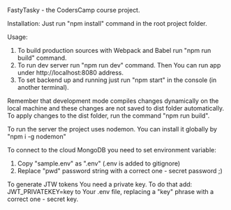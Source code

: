 FastyTasky - the CodersCamp course project.

Installation:
Just run "npm install" command in the root project folder.

Usage:

1. To build production sources with Webpack and Babel run "npm run build" command.
2. To run dev server run "npm run dev" command. Then You can run app under http://localhost:8080 address.
3. To set backend up and running just run "npm start" in the console (in another terminal).

Remember that development mode compiles changes dynamically on the local machine and these changes are not saved to dist folder automatically.
To apply changes to the dist folder, run the command "npm run build".

To run the server the project uses nodemon. You can install it globally by "npm i -g nodemon"

To connect to the cloud MongoDB you need to set environment variable:

1. Copy "sample.env" as ".env" (.env is added to gitignore)
2. Replace "pwd" password string with a correct one - secret password ;)

To generate JTW tokens You need a private key. To do that add:
JWT_PRIVATEKEY=key
to Your .env file, replacing a "key" phrase with a correct one - secret key.
